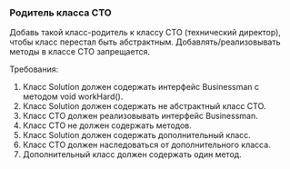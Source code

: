 
### Родитель класса CTO

Добавь такой класс-родитель к классу CTO (технический директор), чтобы класс перестал быть абстрактным.
Добавлять/реализовывать методы в классе CTO запрещается.


Требования:
1.	Класс Solution должен содержать интерфейс Businessman с методом void workHard().
2.	Класс Solution должен содержать не абстрактный класс CTO.
3.	Класс CTO должен реализовывать интерфейс Businessman.
4.	Класс CTO не должен содержать методов.
5.	Класс Solution должен содержать дополнительный класс.
6.	Класс CTO должен наследоваться от дополнительного класса.
7.	Дополнительный класс должен содержать один метод.


